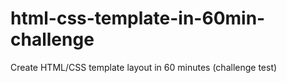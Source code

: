 # html-css-template-in-60min-challenge
Create HTML/CSS template layout in 60 minutes (challenge test)
